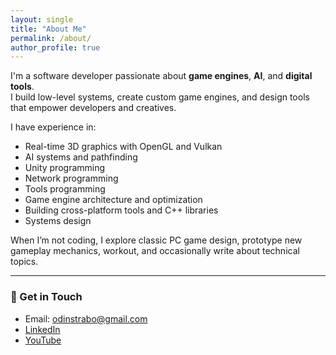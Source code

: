 ```yaml
---
layout: single
title: "About Me"
permalink: /about/
author_profile: true
---
```


I'm a software developer passionate about **game engines**, **AI**, and **digital tools**.  
I build low-level systems, create custom game engines, and design tools that empower developers and creatives.

I have experience in:
- Real-time 3D graphics with OpenGL and Vulkan
- AI systems and pathfinding
- Unity programming
- Network programming
- Tools programming
- Game engine architecture and optimization
- Building cross-platform tools and C++ libraries
- Systems design

When I’m not coding, I explore classic PC game design, prototype new gameplay mechanics, workout, and occasionally write about technical topics.

---

### 🔗 Get in Touch

- <i class="fas fa-envelope"></i> Email: [odinstrabo@gmail.com](mailto:odinstrabo@gmail.com)  
- <i class="fab fa-linkedin"></i> [LinkedIn](https://www.linkedin.com/in/odin-strabo-jensen/)  
- <i class="fab fa-youtube"></i> [YouTube](https://www.youtube.com/@odinstrabojensen)  
